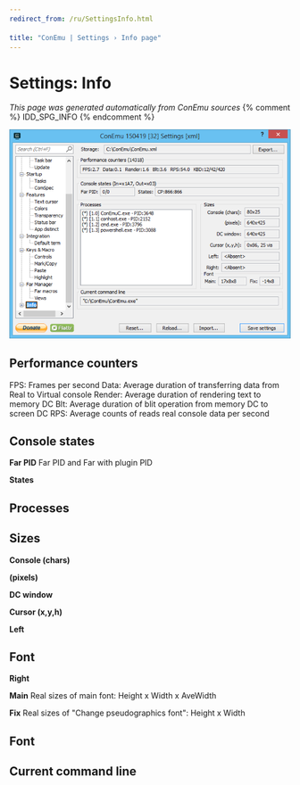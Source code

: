 ```yaml
---
redirect_from: /ru/SettingsInfo.html

title: "ConEmu | Settings › Info page"
---
```


# Settings: Info

*This page was generated automatically from ConEmu sources*
{% comment %} IDD_SPG_INFO {% endcomment %}

![ConEmu Settings: Info](/img/Settings-Info.png)



## Performance counters

FPS: Frames per second Data: Average duration of transferring data from Real to Virtual console Render: Average duration of rendering text to memory DC Blt: Average duration of blit operation from memory DC to screen DC RPS: Average counts of reads real console data per second



## Console states



**Far PID** Far PID and Far with plugin PID

**States** 



## Processes







## Sizes



**Console (chars)** 

**(pixels)** 

**DC window** 

**Cursor (x,y,h)** 

**Left** 

## Font



**Right** 

**Main** Real sizes of main font: Height x Width x AveWidth

**Fix** Real sizes of "Change pseudographics font": Height x Width





## Font





## Current command line





